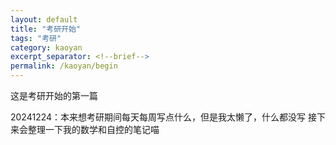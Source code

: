 ```yaml
---
layout: default
title: "考研开始"
tags: "考研"
category: kaoyan
excerpt_separator: <!--brief-->
permalink: /kaoyan/begin
---
```

这是考研开始的第一篇

20241224：本来想考研期间每天每周写点什么，但是我太懒了，什么都没写
接下来会整理一下我的数学和自控的笔记喵
<!--brief-->